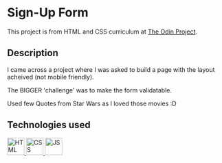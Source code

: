 # Sign-Up Form

This project is from HTML and CSS curriculum at
[The Odin Project](https://www.theodinproject.com/lessons/ruby-connect-four).

## Description

I came across a project where I was asked to build a page with the layout
acheived (not mobile friendly).

The BIGGER 'challenge' was to make the form validatable.

Used few Quotes from Star Wars as I loved those movies :D

## Technologies used

<p align="left">

<a href="https://html.com/" target="_blank" rel="noreferrer">
<img src="https://cdn.jsdelivr.net/gh/devicons/devicon/icons/html5/html5-original.svg" alt="HTML" width="40" height="40"/>
</a> 
<a href="https://www.css3.com/" target="_blank" rel="noreferrer">
<img src="https://cdn.jsdelivr.net/gh/devicons/devicon/icons/css3/css3-original.svg" alt="CSS" width="40" height="40"/>
</a> 
<a href="https://developer.mozilla.org/en-US/docs/Web/JavaScript" target="_blank" rel="noreferrer">
<img src="https://cdn.jsdelivr.net/gh/devicons/devicon/icons/javascript/javascript-original.svg" alt="JS" width="40" height="40"/>
</a> 
</p>
